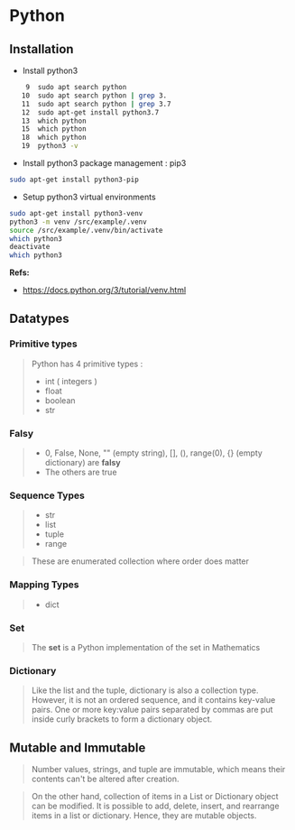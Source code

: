 # Python

## Installation

- Install python3

```bash
    9  sudo apt search python
   10  sudo apt search python | grep 3.
   11  sudo apt search python | grep 3.7
   12  sudo apt-get install python3.7
   13  which python
   15  which python
   18  which python
   19  python3 -v
```

- Install python3 package management : pip3

```bash
sudo apt-get install python3-pip
```

- Setup python3 virtual environments

```bash
sudo apt-get install python3-venv
python3 -m venv /src/example/.venv
source /src/example/.venv/bin/activate
which python3
deactivate
which python3
```

**Refs:**

- https://docs.python.org/3/tutorial/venv.html

## Datatypes

### Primitive types

> Python has 4 primitive types : 
>
> - int ( integers )
> - float
> - boolean
> - str

### Falsy

> - 0, False, None, "" (empty string), [], (), range(0), {} (empty dictionary) are **falsy**
> - The others are true

### Sequence Types

> - str
> - list
> - tuple
> - range

> These are enumerated collection where order does matter

### Mapping Types

> - dict

### Set

> The **set** is a Python implementation of the set in Mathematics 

### Dictionary

> Like the list and the tuple, dictionary is also a collection type. However, it is not an ordered sequence, and it contains key-value pairs. One or more key:value pairs separated by commas are put inside curly brackets to form a dictionary object.

## Mutable and Immutable

> Number values, strings, and tuple are immutable, which means their contents can't be altered after creation.

> On the other hand, collection of items in a List or Dictionary object can be modified. It is possible to add, delete, insert, and rearrange items in a list or dictionary. Hence, they are mutable objects.